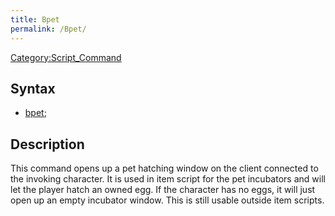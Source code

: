 ```yaml
---
title: Bpet
permalink: /Bpet/
---
```


[Category:Script_Command](/Category:Script_Command "wikilink")

Syntax
------

-   [bpet](/bpet "wikilink");

Description
-----------

This command opens up a pet hatching window on the client connected to the invoking character. It is used in item script for the pet incubators and will let the player hatch an owned egg. If the character has no eggs, it will just open up an empty incubator window. This is still usable outside item scripts.